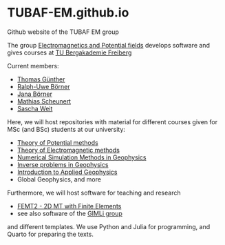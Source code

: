 # TUBAF-EM.github.io
Github website of the TUBAF EM group

The group [Electromagnetics and Potential fields](https://tu-freiberg.de/en/geophysics/electromagnetics-and-potential-methods-working-group) develops software and gives courses at [TU Bergakademie Freiberg](https://tu-freiberg.de)

Current members:
* [Thomas Günther](https://github.com/halbmy)
* [Ralph-Uwe Börner](https://github.com/ruboerner)
* [Jana Börner](https://github.com/boerner4)
* [Mathias Scheunert](https://github.com/mathias-scheunert)
* [Sascha Weit](https://github.com/s-weit)

Here, we will host repositories with material for different courses given for MSc (and BSc) students at our university:
* [Theory of Potential methods](https://github.com/ruboerner/Potential_Theory)
* [Theory of Electromagnetic methods](https://github.com/ruboerner/ThEM)
* [Numerical Simulation Methods in Geophysics](https://github.com/halbmy/NumericalGeophysics)
* [Inverse problems in Geophysics](https://github.com/halbmy/IJulia)
* [Introduction to Applied Geophysics](https://github.com/halbmy/GeophysicalMethods)
* Global Geophysics, and more

Furthermore, we will host software for teaching and research
* [FEMT2 - 2D MT with Finite Elements](https://github.com/ruboerner/FEMT2D)
* see also software of the [GIMLi group](https://github.com/gimli-org)

and different templates. We use Python and Julia for programming, and Quarto for preparing the texts.
